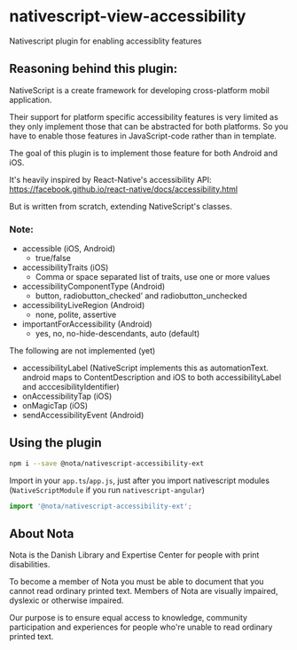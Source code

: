 # nativescript-view-accessibility
Nativescript plugin for enabling accessiblity features

## Reasoning behind this plugin:
NativeScript is a create framework for developing cross-platform mobil application.

Their support for platform specific accessibility features is very limited as they only implement
those that can be abstracted for both platforms. So you have to enable those features in JavaScript-code
rather than in template.

The goal of this plugin is to implement those feature for both Android and iOS.

It's heavily inspired by React-Native's accessibility API:
https://facebook.github.io/react-native/docs/accessibility.html

But is written from scratch, extending NativeScript's classes.

### Note:
* accessible (iOS, Android)
  * true/false
* accessibilityTraits (iOS)
  * Comma or space separated list of traits, use one or more values
* accessibilityComponentType (Android)
  * button, radiobutton\_checked’ and radiobutton\_unchecked
* accessibilityLiveRegion (Android)
  * none, polite, assertive
* importantForAccessibility (Android)
  * yes, no, no-hide-descendants, auto (default)

The following are not implemented (yet)
* accessibilityLabel (NativeScript implements this as automationText. android maps to ContentDescription and iOS to both accessibilityLabel and acccesibilityIdentifier)
* onAccessibilityTap (iOS)
* onMagicTap (iOS)
* sendAccessibilityEvent (Android)

## Using the plugin

```bash
npm i --save @nota/nativescript-accessibility-ext
```

Import in your `app.ts`/`app.js`, just after you import nativescript modules (`NativeScriptModule` if you run `nativescript-angular`)

```typescript
import '@nota/nativescript-accessibility-ext';
```

## About Nota
Nota is the Danish Library and Expertise Center for people with print disabilities.

To become a member of Nota you must be able to document that you cannot read ordinary printed text. Members of Nota are visually impaired, dyslexic or otherwise impaired.

Our purpose is to ensure equal access to knowledge, community participation and experiences for people who're unable to read ordinary printed text.
